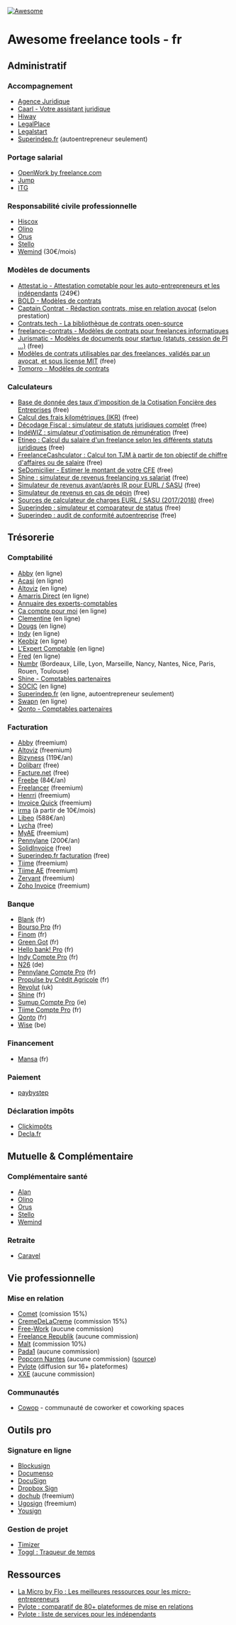[![Awesome](https://awesome.re/badge.svg)](https://awesome.re)

# Awesome freelance tools - fr

## Administratif

### Accompagnement

+ [Agence Juridique](https://agence-juridique.com)
+ [Caarl - Votre assistant juridique](https://www.caarl.fr/)
+ [Hiway](https://hiway.fr/)
+ [LegalPlace](https://www.legalplace.fr/)
+ [Legalstart](https://www.legalstart.fr/)
+ [Superindep.fr](https://www.superindep.fr/) (autoentrepreneur seulement)

### Portage salarial

+ [OpenWork by freelance.com](https://www.openwork.co/fr/openwork-portage-salarial)
+ [Jump](https://www.join-jump.com/)
+ [ITG](https://www.itg.fr/)

### Responsabilité civile professionnelle

+ [Hiscox](https://www.hiscox.fr/)
+ [Olino](https://www.olino.fr/)
+ [Orus](https://www.orus.eu/)
+ [Stello](https://www.stello.eu/)
+ [Wemind](https://www.wemind.io/) (30€/mois)

### Modèles de documents

+ [Attestat.io - Attestation comptable pour les auto-entrepreneurs et les indépendants](https://attestat.io/) (249€)
+ [BOLD - Modèles de contrats](https://www.wearebold.co/documents)
+ [Captain Contrat - Rédaction contrats, mise en relation avocat](https://www.captaincontrat.com/) (selon prestation)
+ [Contrats.tech - La bibliothèque de contrats open-source](https://www.contrats.tech/)
+ [freelance-contrats - Modèles de contrats pour freelances informatiques](https://github.com/freelance-info/freelance-contrats)
+ [Jurismatic - Modèles de documents pour startup (statuts, cession de PI ...)](https://github.com/jurismatic/jurismatic) (free)
+ [Modèles de contrats utilisables par des freelances, validés par un avocat, et sous license MIT](https://github.com/purban/contrats-francais) (free)
+ [Tomorro - Modèles de contrats](https://www.gotomorro.com/fr/modeles-de-contrats)

### Calculateurs

+ [Base de donnée des taux d'imposition de la Cotisation Foncière des Entreprises](https://data.economie.gouv.fr/pages/fiscalite-locale-entreprises/) (free)
+ [Calcul des frais kilométriques (IKR)](https://www.impots.gouv.fr/simulateur-bareme-kilometrique) (free)
+ [Décodage Fiscal : simulateur de statuts juridiques complet](https://decodage-fiscal.fr/simulateur-de-statuts-juridiques-pour-freelances) (free)
+ [IndéWIZ : simulateur d'optimisation de rémunération](https://indewiz.gabin.app/) (free)
+ [Etineo : Calcul du salaire d'un freelance selon les différents statuts juridiques](https://etineo.com/simulateur-salaire-freelance) (free)
+ [FreelanceCashculator : Calcul ton TJM à partir de ton objectif de chiffre d'affaires ou de salaire](https://www.freelancecashculator.com) (free)
+ [SeDomicilier - Estimer le montant de votre CFE](https://sedomicilier.fr/cotisation-fonciere-entreprise/estimation) (free)
+ [Shine : simulateur de revenus freelancing vs salariat](https://simulateurs.shine.fr/) (free)
+ [Simulateur de revenus avant/après IR pour EURL / SASU](https://mon-entreprise.fr/cr%C3%A9er/statut-juridique/dirigeant) (free)
+ [Simulateur de revenus en cas de pépin](https://www.stello.eu/simulateur-de-revenus) (free)
+ [Sources de calculateur de charges EURL / SASU (2017/2018)](https://github.com/AntoineViau/eurl-sasu) (free)
+ [Superindep : simulateur et comparateur de status](https://www.superindep.fr/simulateurs.html) (free)
+ [Superindep : audit de conformité autoentreprise](https://www.superindep.fr/sante-administrative.html) (free)


## Trésorerie

### Comptabilité

+ [Abby](https://abby.fr/) (en ligne)
+ [Acasi](https://www.acasi.io/) (en ligne)
+ [Altoviz](https://altoviz.com/) (en ligne)
+ [Amarris Direct](https://www.expert-comptable-tpe.fr) (en ligne)
+ [Annuaire des experts-comptables](https://annuaire.experts-comptables.org/)
+ [Ça compte pour moi](https://www.cacomptepourmoi.fr/) (en ligne)
+ [Clementine](https://compta-clementine.fr) (en ligne)
+ [Dougs](https://www.dougs.fr/) (en ligne)
+ [Indy](https://www.indy.fr/) (en ligne)
+ [Keobiz](https://www.keobiz.fr/) (en ligne)
+ [L'Expert Comptable](https://www.l-expert-comptable.com/) (en ligne)
+ [Fred](https://www.freddelacompta.com/) (en ligne)
+ [Numbr](https://numbr.co/) (Bordeaux, Lille, Lyon, Marseille, Nancy, Nantes, Nice, Paris, Rouen, Toulouse)
+ [Shine - Comptables partenaires](https://partenaire.shine.fr/experts-comptables)
+ [SOCIC](https://www.socic.fr/) (en ligne)
+ [Superindep.fr](https://www.superindep.fr/) (en ligne, autoentrepreneur seulement)
+ [Swapn](https://www.swapn.fr/) (en ligne)
+ [Qonto - Comptables partenaires](https://qonto.com/fr/accountants/partners)

### Facturation

+ [Abby](https://abby.fr/) (freemium)
+ [Altoviz](https://altoviz.com/fr/) (freemium)
+ [Bizyness](https://www.bizyness.fr/) (119€/an)
+ [Dolibarr](https://www.dolibarr.fr/) (free)
+ [Facture.net](https://facture.net) (free)
+ [Freebe](https://www.freebe.me/) (84€/an)
+ [Freelancer](https://freelancer-app.fr/) (freemium)
+ [Henrri](https://www.henrri.com/) (freemium)
+ [Invoice Quick](https://invoicequick.com/) (freemium)
+ [irma](https://irma.vision/) (à partir de 10€/mois)
+ [Libeo](https://libeo.io/) (588€/an)
+ [Lycha](https://www.lycha.fr/) (free)
+ [MyAE](https://www.myae.fr/) (freemium)
+ [Pennylane](https://www.pennylane.com/fr/) (200€/an)
+ [SolidInvoice](https://solidinvoice.co/) (free)
+ [Superindep.fr facturation](https://www.superindep.fr/facturation.html) (free)
+ [Tiime](https://www.tiime.fr/) (freemium)
+ [Tiime AE](https://www.tiime-ae.fr/) (freemium)
+ [Zervant](https://www.zervant.com/) (freemium)
+ [Zoho Invoice](https://www.zoho.com/invoice/) (freemium)

### Banque

+ [Blank](https://www.blank.app) (fr)
+ [Bourso Pro](https://www.boursobank.com/banque/compte-bancaire-pro) (fr)
+ [Finom](https://finom.fr/) (fr)
+ [Green Got](https://green-got.com/compte-microentreprise) (fr)
+ [Hello bank! Pro](https://www.hellobankpro.fr/) (fr)
+ [Indy Compte Pro](https://www.indy.fr/compte-pro/) (fr)
+ [N26](https://next.n26.com/fr-fr/) (de)
+ [Pennylane Compte Pro](https://www.pennylane.com/fr/compte-pro/) (fr)
+ [Propulse by Crédit Agricole](https://propulsebyca.fr/) (fr)
+ [Revolut](https://www.revolut.com/fr/) (uk)
+ [Shine](https://shine.fr/) (fr)
+ [Sumup Compte Pro](https://www.sumup.com/fr-fr/compte-pro/) (ie)
+ [Tiime Compte Pro](https://www.tiime.fr/compte-pro) (fr)
+ [Qonto](https://qonto.eu/) (fr)
+ [Wise](https://wise.com/fr/business/) (be)

### Financement

+ [Mansa](https://getmansa.com) (fr)

### Paiement

+ [paybystep](https://www.paybystep.com/)

### Déclaration impôts

+ [Clickimpôts](https://www.clickimpots.com/)
+ [Decla.fr](https://www.decla.fr/)


## Mutuelle & Complémentaire

### Complémentaire santé

+ [Alan](https://alan.eu/)
+ [Olino](https://www.olino.fr/)
+ [Orus](https://www.orus.eu/)
+ [Stello](https://www.stello.eu/)
+ [Wemind](https://www.wemind.io/)

### Retraite

+ [Caravel](www.getcaravel.fr)


## Vie professionnelle

### Mise en relation

+ [Comet](https://www.comet.co/) (comission 15%)
+ [CremeDeLaCreme](https://cremedelacreme.io) (commission 15%)
+ [Free-Work](https://www.free-work.com/fr/) (aucune commission)
+ [Freelance Republik](https://www.freelancerepublik.com/) (aucune commission)
+ [Malt](https://www.malt.fr/) (commission 10%)
+ [Pada1](https://www.pada1.app/) (aucune commission)
+ [Popcorn Nantes](https://popcorn-nantes.github.io/) (aucune commission) ([source](https://github.com/popcorn-nantes/popcorn-nantes))
+ [Pylote](https://pylote.io/) (diffusion sur 16+ plateformes)
+ [XXE](https://www.xxe.fr/) (aucune commission)

### Communautés

+ [Cowop](https://www.cowop.co) - communauté de coworker et coworking spaces


## Outils pro

### Signature en ligne

+ [Blockusign](https://blockusign.co/)
+ [Documenso](https://documenso.com/)
+ [DocuSign](https://www.docusign.com/fr-fr)
+ [Dropbox Sign](https://sign.dropbox.com/)
+ [dochub](https://dochub.com/) (freemium)
+ [Ugosign](https://ugosign.com) (freemium)
+ [Yousign](https://yousign.com/fr-fr)

### Gestion de projet

+ [Timizer](https://timizer.io/)
+ [Toggl : Traqueur de temps](https://toggl.com/)

## Ressources

+ [La Micro by Flo : Les meilleures ressources pour les micro-entrepreneurs](https://lamicrotheque.fr/)
+ [Pylote : comparatif de 80+ plateformes de mise en relations](https://pylote.io/comparatif)
+ [Pylote : liste de services pour les indépendants](https://pylote.io/liste-services-freelances)
